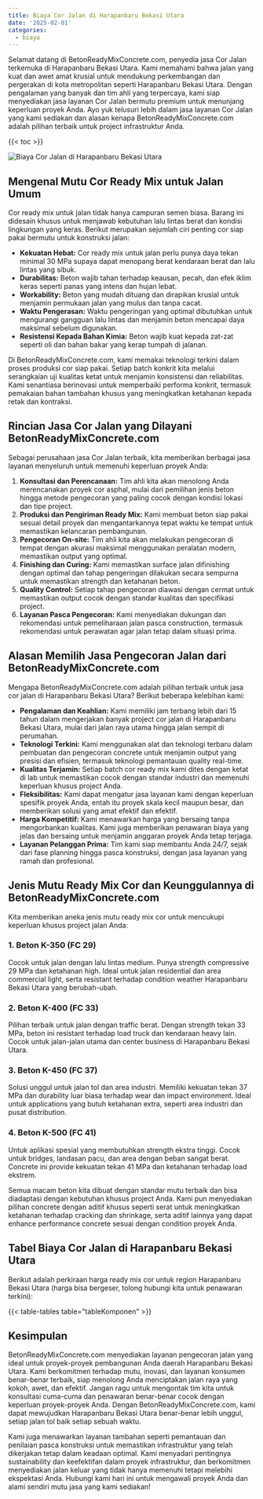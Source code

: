 ```yaml
---
title: Biaya Cor Jalan di Harapanbaru Bekasi Utara
date: '2025-02-01'
categories:
  - biaya
---
```


Selamat datang di BetonReadyMixConcrete.com, penyedia jasa Cor Jalan terkemuka di Harapanbaru Bekasi Utara. Kami memahami bahwa jalan yang kuat dan awet amat krusial untuk mendukung perkembangan dan pergerakan di kota metropolitan seperti Harapanbaru Bekasi Utara. Dengan pengalaman yang banyak dan tim ahli yang terpercaya, kami siap menyediakan jasa layanan Cor Jalan bermutu premium untuk menunjang keperluan proyek Anda. Ayo yuk telusuri lebih dalam jasa layanan Cor Jalan yang kami sediakan dan alasan kenapa BetonReadyMixConcrete.com adalah pilihan terbaik untuk project infrastruktur Anda.

{{< toc >}}

![Biaya Cor Jalan di Harapanbaru Bekasi Utara](https://betoncor8.github.io/cor/harga-beton-readymix-concrete%20(40).png)

## Mengenal Mutu Cor Ready Mix untuk Jalan Umum

Cor ready mix untuk jalan tidak hanya campuran semen biasa. Barang ini didesain khusus untuk menjawab kebutuhan lalu lintas berat dan kondisi lingkungan yang keras. Berikut merupakan sejumlah ciri penting cor siap pakai bermutu untuk konstruksi jalan:

- **Kekuatan Hebat:** Cor ready mix untuk jalan perlu punya daya tekan minimal 30 MPa supaya dapat menopang berat kendaraan berat dan lalu lintas yang sibuk.
- **Durabilitas:** Beton wajib tahan terhadap keausan, pecah, dan efek iklim keras seperti panas yang intens dan hujan lebat.
- **Workability:** Beton yang mudah dituang dan dirapikan krusial untuk menjamin permukaan jalan yang mulus dan tanpa cacat.
- **Waktu Pengerasan:** Waktu pengeringan yang optimal dibutuhkan untuk mengurangi gangguan lalu lintas dan menjamin beton mencapai daya maksimal sebelum digunakan.
- **Resistensi Kepada Bahan Kimia:** Beton wajib kuat kepada zat-zat seperti oli dan bahan bakar yang kerap tumpah di jalanan.

Di BetonReadyMixConcrete.com, kami memakai teknologi terkini dalam proses produksi cor siap pakai. Setiap batch konkrit kita melalui serangkaian uji kualitas ketat untuk menjamin konsistensi dan reliabilitas. Kami senantiasa berinovasi untuk memperbaiki performa konkrit, termasuk pemakaian bahan tambahan khusus yang meningkatkan ketahanan kepada retak dan kontraksi.

## Rincian Jasa Cor Jalan yang Dilayani BetonReadyMixConcrete.com

Sebagai perusahaan jasa Cor Jalan terbaik, kita memberikan berbagai jasa layanan menyeluruh untuk memenuhi keperluan proyek Anda:

1. **Konsultasi dan Perencanaan:** Tim ahli kita akan menolong Anda merencanakan proyek cor asphal, mulai dari pemilihan jenis beton hingga metode pengecoran yang paling cocok dengan kondisi lokasi dan tipe project.
2. **Produksi dan Pengiriman Ready Mix:** Kami membuat beton siap pakai sesuai detail proyek dan mengantarkannya tepat waktu ke tempat untuk memastikan kelancaran pembangunan.
3. **Pengecoran On-site:** Tim ahli kita akan melakukan pengecoran di tempat dengan akurasi maksimal menggunakan peralatan modern, memastikan output yang optimal.
4. **Finishing dan Curing:** Kami memastikan surface jalan difinishing dengan optimal dan tahap pengeringan dilakukan secara sempurna untuk memastikan strength dan ketahanan beton.
5. **Quality Control:** Setiap tahap pengecoran diawasi dengan cermat untuk memastikan output cocok dengan standar kualitas dan specifikasi project.
6. **Layanan Pasca Pengecoran:** Kami menyediakan dukungan dan rekomendasi untuk pemeliharaan jalan pasca construction, termasuk rekomendasi untuk perawatan agar jalan tetap dalam situasi prima.

## Alasan Memilih Jasa Pengecoran Jalan dari BetonReadyMixConcrete.com

Mengapa BetonReadyMixConcrete.com adalah pilihan terbaik untuk jasa cor jalan di Harapanbaru Bekasi Utara? Berikut beberapa kelebihan kami:

- **Pengalaman dan Keahlian:** Kami memiliki jam terbang lebih dari 15 tahun dalam mengerjakan banyak project cor jalan di Harapanbaru Bekasi Utara, mulai dari jalan raya utama hingga jalan sempit di perumahan.
- **Teknologi Terkini:** Kami menggunakan alat dan teknologi terbaru dalam pembuatan dan pengecoran concrete untuk menjamin output yang presisi dan efisien, termasuk teknologi pemantauan quality real-time.
- **Kualitas Terjamin:** Setiap batch cor ready mix kami dites dengan ketat di lab untuk memastikan cocok dengan standar industri dan memenuhi keperluan khusus project Anda.
- **Fleksibilitas:** Kami dapat mengatur jasa layanan kami dengan keperluan spesifik proyek Anda, entah itu proyek skala kecil maupun besar, dan memberikan solusi yang amat efektif dan efektif.
- **Harga Kompetitif:** Kami menawarkan harga yang bersaing tanpa mengorbankan kualitas. Kami juga memberikan penawaran biaya yang jelas dan bersaing untuk menjamin anggaran proyek Anda tetap terjaga.
- **Layanan Pelanggan Prima:** Tim kami siap membantu Anda 24/7, sejak dari fase planning hingga pasca konstruksi, dengan jasa layanan yang ramah dan profesional.

## Jenis Mutu Ready Mix Cor dan Keunggulannya di BetonReadyMixConcrete.com

Kita memberikan aneka jenis mutu ready mix cor untuk mencukupi keperluan khusus project jalan Anda:

### 1\. Beton K-350 (FC 29)

Cocok untuk jalan dengan lalu lintas medium. Punya strength compressive 29 MPa dan ketahanan high. Ideal untuk jalan residential dan area commercial light, serta resistant terhadap condition weather Harapanbaru Bekasi Utara yang berubah-ubah.

### 2\. Beton K-400 (FC 33)

Pilihan terbaik untuk jalan dengan traffic berat. Dengan strength tekan 33 MPa, beton ini resistant terhadap load truck dan kendaraan heavy lain. Cocok untuk jalan-jalan utama dan center business di Harapanbaru Bekasi Utara.

### 3\. Beton K-450 (FC 37)

Solusi unggul untuk jalan tol dan area industri. Memiliki kekuatan tekan 37 MPa dan durability luar biasa terhadap wear dan impact environment. Ideal untuk applications yang butuh ketahanan extra, seperti area industri dan pusat distribution.

### 4\. Beton K-500 (FC 41)

Untuk aplikasi spesial yang membutuhkan strength ekstra tinggi. Cocok untuk bridges, landasan pacu, dan area dengan beban sangat berat. Concrete ini provide kekuatan tekan 41 MPa dan ketahanan terhadap load ekstrem.

Semua macam beton kita dibuat dengan standar mutu terbaik dan bisa diadaptasi dengan kebutuhan khusus project Anda. Kami pun menyediakan pilihan concrete dengan aditif khusus seperti serat untuk meningkatkan ketahanan terhadap cracking dan shrinkage, serta aditif lainnya yang dapat enhance performance concrete sesuai dengan condition proyek Anda.

## Tabel Biaya Cor Jalan di Harapanbaru Bekasi Utara

Berikut adalah perkiraan harga ready mix cor untuk region Harapanbaru Bekasi Utara (harga bisa bergeser, tolong hubungi kita untuk penawaran terkini):

{{< table-tables table="tableKomponen" >}}

## Kesimpulan

BetonReadyMixConcrete.com menyediakan layanan pengecoran jalan yang ideal untuk proyek-proyek pembangunan Anda daerah Harapanbaru Bekasi Utara. Kami berkomitmen terhadap mutu, inovasi, dan layanan konsumen benar-benar terbaik, siap menolong Anda menciptakan jalan raya yang kokoh, awet, dan efektif. Jangan ragu untuk mengontak tim kita untuk konsultasi cuma-cuma dan penawaran benar-benar cocok dengan keperluan proyek-proyek Anda. Dengan BetonReadyMixConcrete.com, kami dapat mewujudkan Harapanbaru Bekasi Utara benar-benar lebih unggul, setiap jalan tol baik setiap sebuah waktu.

Kami juga menawarkan layanan tambahan seperti pemantauan dan penilaian pasca konstruksi untuk memastikan infrastruktur yang telah dikerjakan tetap dalam keadaan optimal. Kami menyadari pentingnya sustainability dan keefektifan dalam proyek infrastruktur, dan berkomitmen menyediakan jalan keluar yang tidak hanya memenuhi tetapi melebihi ekspektasi Anda. Hubungi kami hari ini untuk mengawali proyek Anda dan alami sendiri mutu jasa yang kami sediakan!
